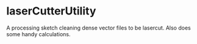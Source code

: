 # laserCutterUtility
A processing sketch cleaning dense vector files to be lasercut. Also does some handy calculations.
